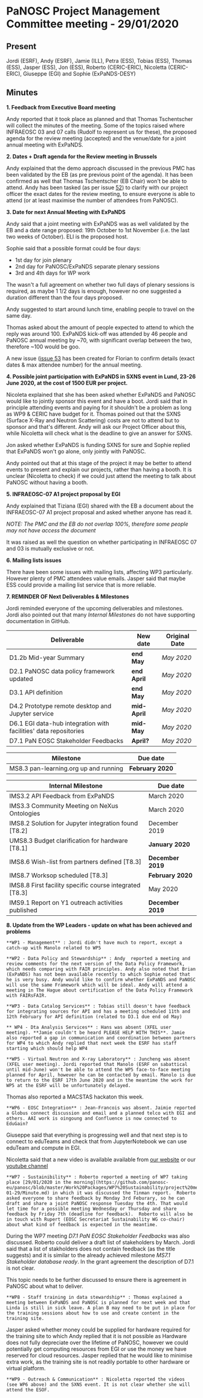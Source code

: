 ﻿PaNOSC Project Management Committee meeting - 29/01/2020
========================================================


Present
-------
Jordi (ESRF), Andy (ESRF),  Jamie (ILL), Petra (ESS), Tobias (ESS), Thomas (ESS), Jasper (ESS), Jon (ESS),  Roberto (CERIC-ERIC), Nicoletta (CERIC-ERIC), Giuseppe (EGI) and Sophie (ExPaNDS-DESY)

Minutes
-------	

**1. Feedback from Executive Board meeting** 

Andy reported that it took place as planned and that Thomas Tschentscher will collect the minutes of the
meeting. Some of the topics raised where INFRAEOSC 03 and 07 calls (Rudolf to represent us for these), the
proposed agenda for the review meeting (accepted) and the venue/date for a joint annual meeting with ExPaNDS.


**2. Dates + Draft agenda for the Review meeting in Brussels** 

Andy explained that the demo approach discussed in the previous PMC has been validated by the EB (as pre previous point of the agenda).  It has been confirmed as well that Thomas Tschentscher (EB Chair) won't be able to attend. Andy has been tasked (as per issue [52](https://github.com/panosc-eu/panosc/issues/52)) to clarify with our project officer the exact dates for the review meeting, to ensure everyone is able to attend (or at least maximise the number of attendees from PaNOSC).

**3. Date for next Annual Meeting with ExPaNDS**

Andy said that a joint meeting with ExPaNDS was as well validated by the EB and a date range proposed: 19th October to 1st November (i.e. the last two weeks of October). ELI is the proposed host. 

Sophie said that a possible format could be four days:
* 1st day for join plenary
* 2nd day for PaNOSC/ExPaNDS separate plenary sessions
* 3rd and 4th days for WP work

The wasn't a full agreement on whether two full days of plenary sessions is required, as maybe 1 1/2 days is enough, however no one suggested a duration different than the four days proposed.

Andy suggested to start around lunch time, enabling people to travel on the same day.

Thomas asked about the amount of people expected to attend to which the reply was around 100. ExPaNDS kick-off was attended by 46 people and PaNOSC annual meeting by ~70, with significant overlap between the two, therefore ~100 would be goo.

A new issue ([issue 53](https://github.com/panosc-eu/panosc/issues/53) has been created for Florian to confirm details (exact dates & max attendee number) for the annual meeting.


**4. Possible joint participation with ExPaNDS in SXNS event in Lund, 23-26 June 2020, at the cost of 1500 EUR per project.**

Nicoleta explained that she has been asked whether ExPaNDS and PaNOSC would like to jointly sponsor this event and have a boot. Jordi said that in principle attending events and paying for it shouldn't be a problem as long as WP9 & CERIC have budget for it.
Thomas poined out that the SXNS (Surface X-Ray and Neutron Scattering) costs are not to attend but to sponsor and that's different.  Andy will ask our Project Officer about this, while Nicoletta will check what is the deadline to give an answer for SXNS.

Jon asked whether ExPaNDS is funding SXNS for sure and Sophie replied that ExPaNDS won't go alone, only jointly with PaNOSC.

Andy pointed out that at this stage of the project it may be better to attend events to present and explain our projects, rather than having a booth. It is unclear (Nicoletta to check) if we could just attend the meeting to talk about PaNOSC without having a booth.

**5. INFRAEOSC-07 A1 project proposal by EGI**

Andy explained that Tiziana (EGI) shared with the EB a document about the INFRAEOSC-07 A1 project proposal and asked whether anyone has read it.

*NOTE: The PMC and the EB do not overlap 100%, therefore some people may not have access the document*

It was raised as well the question on whether participating in INFRAEOSC 07 and 03 is mutually exclusive or not.

**6. Mailing lists issues**

There have been some issues with mailing lists, affecting WP3 particularly. However plenty of PMC attendees value emails. Jasper said that maybe ESS could provide a mailing list service that is more reliable.

**7. REMINDER OF Next Deliverables & Milestones** 

Jordi reminded everyone of the upcoming deliverables and milestones. Jordi also pointed out that many *Internal Milestones* do not have supporting documentation in GitHub.

| Deliverable | New date | Original Date | 
| ----------- | -------- | ------------- | 
| D1.2b Mid-year Summary | **end May** | *May 2020* | 
| D2.1 PaNOSC data policy framework updated | **end April** | *May 2020* | 
| D3.1 API definition | **end May** | *May 2020* | 
| D4.2 Prototype remote desktop and Jupyter service | **mid-April** | *May 2020* |  
| D6.1 EGI data-hub integration with facilities' data repositories | **mid-May** | *May 2020* | 
| D7.1 PaN EOSC Stakeholder Feedbacks | **April?** | *May 2020* | 

| Milestone | Due date |
| --------- | -------- |
| MS8.3 pan-learning.org up and running | **February 2020** |

| Internal Milestone | Due date |
| ------------------ | -------- |
| IMS3.2 API Feedback from ExPaNDS | March 2020 |
| IMS3.3 Community Meeting on NeXus Ontologies | March 2020 |
| IMS8.2 Solution for Jupyter integration found [T8.2] | December 2019 |
| UMS8.3 Budget clarification for hardware [T8.1] | **January 2020** |
| IMS8.6 Wish-list from partners defined [T8.3] | **December 2019** |
| IMS8.7 Worksop scheduled [T8.3] | **February 2020** |
| IMS8.8 First facility specific course integrated [T8.3] | May 2020 |
| IMS9.1 Report on Y1 outreach activities published | **December 2019** |

**8. Update from the WP Leaders - update on what has been achieved and problems**

    **WP1 - Management** : Jordi didn't have much to report, except a catch-up with Manolo related to WP5

    **WP2 - Data Policy and Stewardship** : Andy  reported a meeting and review comments for the next version of the Data Policy Framework, which needs comparing with FAIR principles. Andy also noted that Brian (ExPaNDS) has not been available recently to which Sophie noted that he is very busy. Andy would like to confirm whether ExPaNDS and PaNOSC will use the same Framework which will be ideal. Andy will attend a meeting in The Hague about certification of the Data Policy Framework with FAIRsFAIR.

    **WP3 - Data Catalog Services** : Tobias still doesn't have feedback for integrating sources for API and has a meeting scheduled 11th and 12th February for API definition (related to D3.1 due end od May)

    ** WP4 - Dta Analysis Services** : Hans was absent (XFEL user meeting). **Jamie couldn't be heard PLEASE HELP WITH THIS**. Jamie also reported a gap in communication and coordination between partners for WP4 to which Andy replied that next week the ESRF has staff starting which should help WP4

    **WP5 - Virtual Neutron and X-ray Laboratory** : Juncheng was absent (XFEL user meeting). Jordi reported that Manolo (ESRF on sabattical until mid-June) won't be able to attend the WP5 face-to-face meeting planned for April, however he can be contacted by email. Manolo is due to return to the ESRF 17th June 2020 and in the meantime the work for WP5 at the ESRF will be unfortunately delayed.

Thomas also reported a MACSTAS hackaton this week.

    **WP6 - EOSC Integration** : Jean-Francois was absent. Jaimie reported a Globus connect discussion and email and a planned telco with EGI and others. AAI work is oingoung and Confluence is now connected to EduGain?

Giuseppe said that everything is progressing well and that next step is to connect to eduTeams and check that from JupyterNotebook we can use eduTeam and compute in EGI.

Nicoletta said that a new video is available available from [our website](https://www.panosc.eu/news/) or our [youtube channel](https://www.youtube.com/channel/UC7ULx4C4OCbKlpAp0Xtd4wQ/featured)

    **WP7 - Sustainibility** : Roberto reported a meeting of WP7 taking place [29/01/2020 in the morning](https://github.com/panosc-eu/panosc/blob/master/Work%20Packages/WP7%20Sustainability/project%20meetings/2020-01-29/Minute.md) in which it was discussed the Tinman report.  Roberto asked everyone to share feedback by Monday 3rd Feburary, so he can draft and share a joint PaNOSC response Tuesday the 4th. That would let time for a possible meeting Wednesday or Thursday and share feedback by Friday 7th (deadline for feedback).  Roberto will also be in touch with Rupert (EOSC Secretariat Sustainability WG co-chair) about what kind of feedback is expected in the meantime.

During the WP7 meeting *D7.1 PaN EOSC Stakeholder Feedbacks* was also discussed. Roberto could deliver a draft list of stakeholders by March. Jordi said that a list of stakholders does not contain feedback (as the title suggests) and it is similar to the already achieved milestone *MS7.1 Stakeholder database ready*. In the grant agreement the description of D7.1 is not clear. 

This topic needs to be further discussed to ensure there is agreement in PaNOSC about what to deliver.

    **WP8 - Staff training in data stewardship** : Thomas explained a meeting between ExPaNDS and PaNOSC is planned for next week and that Linda is still in sick leave. A plan B may need to be put in place for the training sessions about how to use and create content in the training site.

Jasper asked whether money could be supplied for hardware required for the training site to which Andy replied that it is not possible as Hardware does not fully depreciate over the lifetime of PaNOSC, however we could potentially get computing resources from EGI or use the money we have reserved for cloud resources.
Jasper replied that he would like to minimise extra work, as the training site is not readily  portable to other hardware or virtual platform.

    **WP9 - Outreach & Communication** : Nicoletta reported the videos (see WP6 above) and the SXNS event. It is not clear whether she will attend the ESOF.








